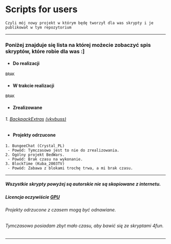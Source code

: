 # Scripts for users
`Czyli mój nowy projekt w którym będę tworzył dla was skrypty i je publikował w tym repozytorium`

---
### Poniżej znajduje się lista na której możecie zobaczyć spis skryptów, które robie dla was :]

* ####  Do realizacji
```
BRAK
```
* #### W trakcie realizacji
```
BRAK
```
* #### Zrealizowane
###### 1. [BackpackExtras](https://goo.gl/pycWg5) [(vkvbuss)](https://skript.pl/profil/11977-vkvbuss)
* #### Projekty odrzucone
```
1. BungeeChat (Crystal_PL)
 - Powód: Tymczasowo jest to nie do zrealizowania.
2. Ogólny projekt BedWars.
 - Powód: Brak czasu na wykonanie.
3. BlockTime (Kuba_2003TV)
 - Powód: Zabawa z blokami trochę trwa, a mi brak czasu.
```
---
##### Wszystkie skrypty powyżej są autorskie nie są skopiowane z internetu.
##### Licencja oczywiście [GPU](https://github.com/esejj/Scripts-for-users/blob/master/LICENSE)
###### Projekty odrzucone z czasem mogą być odnawiane.
###### Tymczasowo posiadam zbyt mało czasu, aby bawić się ze skryptami 4fun.
---
